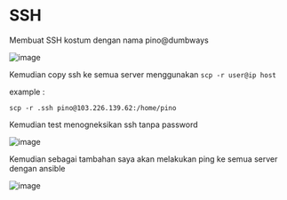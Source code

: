# SSH

Membuat SSH kostum dengan nama pino@dumbways 

![image](https://user-images.githubusercontent.com/106061407/176076379-4731e1fa-a900-4638-8348-96d1ed36c7a4.png)


Kemudian copy ssh ke semua server menggunakan `scp -r user@ip host`

example :

```
scp -r .ssh pino@103.226.139.62:/home/pino
```

Kemudian test menogneksikan ssh tanpa password 

![image](https://user-images.githubusercontent.com/106061407/176076519-21c4f637-34f4-4fe2-8353-39f7c69f6da9.png)

Kemudian sebagai tambahan saya akan melakukan ping ke semua server dengan ansible


![image](https://user-images.githubusercontent.com/106061407/176076790-5d35220d-35ad-48b9-a84f-b57b247dc5fd.png)

